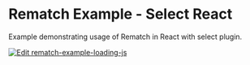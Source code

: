 # Rematch Example - Select React

Example demonstrating usage of Rematch in React with select plugin.

[![Edit rematch-example-loading-js](https://codesandbox.io/static/img/play-codesandbox.svg)](https://codesandbox.io/s/github/rematch/rematch/tree/main/examples/select-react?fontsize=14&hidenavigation=1&theme=dark)
